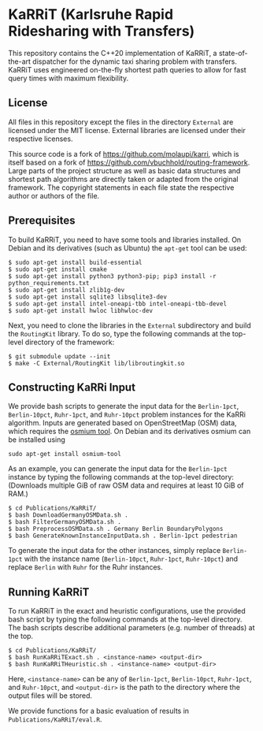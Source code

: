 # KaRRiT (Karlsruhe Rapid Ridesharing with Transfers)

This repository contains the C++20 implementation of KaRRiT, a state-of-the-art dispatcher for the dynamic 
taxi sharing problem with transfers. 
KaRRiT uses engineered on-the-fly shortest path queries to allow for fast query times with maximum flexibility. 

[//]: # (For more information on KaRRi's novel techniques, we refer to the related publication:)

[//]: # ()
[//]: # (* Moritz Laupichler, and Peter Sanders. Fast Many-to-Many Routing for Dynamic Taxi Sharing with)

[//]: # (  Meeting Points. 2024 Proceedings of the Symposium on Algorithm Engineering and Experiments &#40;ALENEX&#41;,)

[//]: # (  2024\. https://doi.org/10.1137/1.9781611977929.6)

[//]: # ()
[//]: # (If you use KaRRi in your scientific publication, we ask that you cite the paper above.)

## License

All files in this repository except the files in the directory `External` are licensed under the MIT
license. External libraries are licensed under their respective licenses.

This source code is a fork of https://github.com/molaupi/karri, which is itself based on a fork 
of https://github.com/vbuchhold/routing-framework.
Large parts of the project structure as well as basic data structures and shortest path algorithms
are directly taken or adapted from the original framework.
The copyright statements in each file state the respective author or authors of the file.

## Prerequisites

To build KaRRiT, you need to have some tools and libraries installed. On Debian and its derivatives
(such as Ubuntu) the `apt-get` tool can be used:

```
$ sudo apt-get install build-essential
$ sudo apt-get install cmake
$ sudo apt-get install python3 python3-pip; pip3 install -r python_requirements.txt
$ sudo apt-get install zlib1g-dev
$ sudo apt-get install sqlite3 libsqlite3-dev
$ sudo apt-get install intel-oneapi-tbb intel-oneapi-tbb-devel
$ sudo apt-get install hwloc libhwloc-dev
```

Next, you need to clone the libraries in the `External` subdirectory and build the `RoutingKit` library. To do so,
type the following commands at the top-level directory of the framework:

```
$ git submodule update --init
$ make -C External/RoutingKit lib/libroutingkit.so
```


## Constructing KaRRi Input
We provide bash scripts to generate the input data for the `Berlin-1pct`, `Berlin-10pct`,
`Ruhr-1pct`, and `Ruhr-10pct` problem instances for the KaRRi algorithm.
Inputs are generated based on OpenStreetMap (OSM) data, which requires the [osmium tool](https://osmcode.org/osmium-tool/).
On Debian and its derivatives osmium can be installed using
```
sudo apt-get install osmium-tool
```

As an example, you can generate the input data for the `Berlin-1pct` instance by typing the following commands
at the top-level directory: (Downloads multiple GiB of raw OSM data and requires at least 10 GiB of RAM.)

```
$ cd Publications/KaRRiT/
$ bash DownloadGermanyOSMData.sh .
$ bash FilterGermanyOSMData.sh .
$ bash PreprocessOSMData.sh . Germany Berlin BoundaryPolygons
$ bash GenerateKnownInstanceInputData.sh . Berlin-1pct pedestrian
```

To generate the input data for the other instances, simply replace `Berlin-1pct` with the instance name
(`Berlin-10pct`, `Ruhr-1pct`, `Ruhr-10pct`) and replace `Berlin` with `Ruhr` for the
Ruhr instances.


## Running KaRRiT
To run KaRRiT in the exact and heuristic configurations, use the provided bash script by 
typing the following commands at the top-level directory.
The bash scripts describe additional parameters (e.g. number of threads) at the top.

```
$ cd Publications/KaRRiT/
$ bash RunKaRRiTExact.sh . <instance-name> <output-dir>
$ bash RunKaRRiTHeuristic.sh . <instance-name> <output-dir>
```

Here, `<instance-name>` can be any of `Berlin-1pct`, `Berlin-10pct`, `Ruhr-1pct`,
and `Ruhr-10pct`,  and `<output-dir>` is the path to the directory where the output files
will be stored.

We provide functions for a basic evaluation of results in `Publications/KaRRiT/eval.R`.
